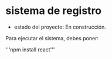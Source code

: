 <h1>sistema de registro</h1>

- estado del proyecto: En construcción.

Para ejecutar el sistema, debes poner:

'''npm install react'''
